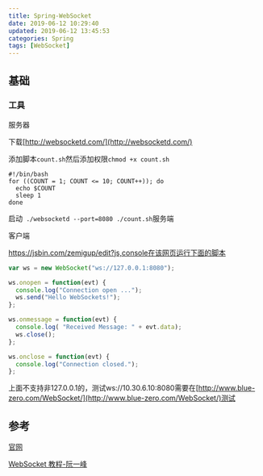 ```yaml
---
title: Spring-WebSocket
date: 2019-06-12 10:29:40
updated: 2019-06-12 13:45:53
categories: Spring
tags: [WebSocket]
---
```


## 基础

### 工具

服务器

下载[http://websocketd.com/](http://websocketd.com/)

添加脚本`count.sh`然后添加权限`chmod +x count.sh`

```
#!/bin/bash
for ((COUNT = 1; COUNT <= 10; COUNT++)); do
  echo $COUNT
  sleep 1
done
```

启动` ./websocketd --port=8080 ./count.sh`服务端

客户端

https://jsbin.com/zemigup/edit?js,console在该网页运行下面的脚本

```js
var ws = new WebSocket("ws://127.0.0.1:8080");

ws.onopen = function(evt) { 
  console.log("Connection open ..."); 
  ws.send("Hello WebSockets!");
};

ws.onmessage = function(evt) {
  console.log( "Received Message: " + evt.data);
  ws.close();
};

ws.onclose = function(evt) {
  console.log("Connection closed.");
};      
```

上面不支持非127.0.0.1的，测试ws://10.30.6.10:8080需要在[http://www.blue-zero.com/WebSocket/](http://www.blue-zero.com/WebSocket/)测试





## 参考

[官网](https://spring.io/guides/gs/messaging-stomp-websocket/)

[WebSocket 教程-阮一峰]([http://www.ruanyifeng.com/blog/2017/05/websocket.html](http://www.ruanyifeng.com/blog/2017/05/websocket.html))